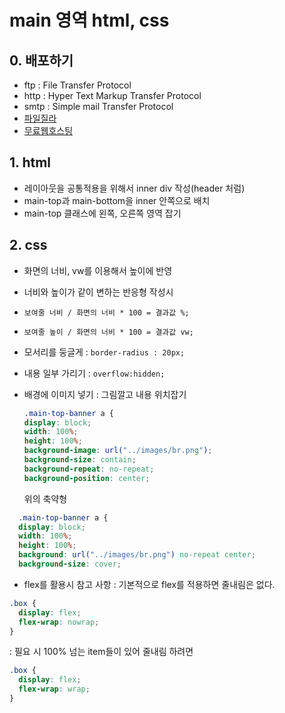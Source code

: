 # main 영역 html, css

## 0. 배포하기

- ftp : File Transfer Protocol
- http : Hyper Text Markup Transfer Protocol
- smtp : Simple mail Transfer Protocol
- [파일질라](https://filezilla-project.org/)
- [무료웹호스팅](https://www.dothome.co.kr/)

## 1. html

- 레이아웃을 공통적용을 위해서 inner div 작성(header 처럼)
- main-top과 main-bottom을 inner 안쪽으로 배치
- main-top 클래스에 왼쪽, 오른쪽 영역 잡기

## 2. css

- 화면의 너비, vw를 이용해서 높이에 반영
- 너비와 높이가 같이 변하는 반응형 작성시
- `보여줄 너비 / 화면의 너비 * 100 = 결과값 %;`
- `보여줄 높이 / 화면의 너비 * 100 = 결과값 vw;`

- 모서리를 둥글게
  : `border-radius : 20px;`

- 내용 일부 가리기
  : `overflow:hidden;`

- 배경에 이미지 넣기
  : 그림깔고 내용 위치잡기

  ```css
  .main-top-banner a {
  display: block;
  width: 100%;
  height: 100%;
  background-image: url("../images/br.png");
  background-size: contain;
  background-repeat: no-repeat;
  background-position: center;
  ```

  위의 축약형

```css
  .main-top-banner a {
  display: block;
  width: 100%;
  height: 100%;
  background: url("../images/br.png") no-repeat center;
  background-size: cover;
```

- flex를 활용시 참고 사항
  : 기본적으로 flex를 적용하면 줄내림은 없다.

```css
.box {
  display: flex;
  flex-wrap: nowrap;
}
```

: 필요 시 100% 넘는 item들이 있어 줄내림 하려면

```css
.box {
  display: flex;
  flex-wrap: wrap;
}
```
